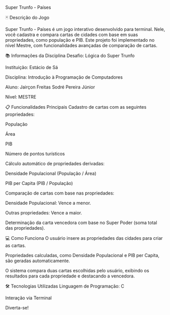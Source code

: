 Super Trunfo - Países

🃏 Descrição do Jogo

Super Trunfo - Países é um jogo interativo desenvolvido para terminal. Nele, você cadastra e compara cartas de cidades com base em suas propriedades, como população e PIB. Este projeto foi implementado no nível Mestre, com funcionalidades avançadas de comparação de cartas.

📚 Informações da Disciplina
Desafio: Lógica do Super Trunfo

Instituição: Estácio de Sá

Disciplina: Introdução à Programação de Computadores

Aluno: Jairçon Freitas Sodré Pereira Júnior

Nível: MESTRE


📋 Funcionalidades Principais
Cadastro de cartas com as seguintes propriedades:

População

Área

PIB

Número de pontos turísticos

Cálculo automático de propriedades derivadas:

Densidade Populacional (População / Área)

PIB per Capita (PIB / População)

Comparação de cartas com base nas propriedades:

Densidade Populacional: Vence a menor.

Outras propriedades: Vence a maior.

Determinação da carta vencedora com base no Super Poder (soma total das propriedades).


💻 Como Funciona
O usuário insere as propriedades das cidades para criar as cartas.

Propriedades calculadas, como Densidade Populacional e PIB per Capita, são geradas automaticamente.

O sistema compara duas cartas escolhidas pelo usuário, exibindo os resultados para cada propriedade e destacando a vencedora.


🛠️ Tecnologias Utilizadas
Linguagem de Programação: C

Interação via Terminal


Diverta-se!
